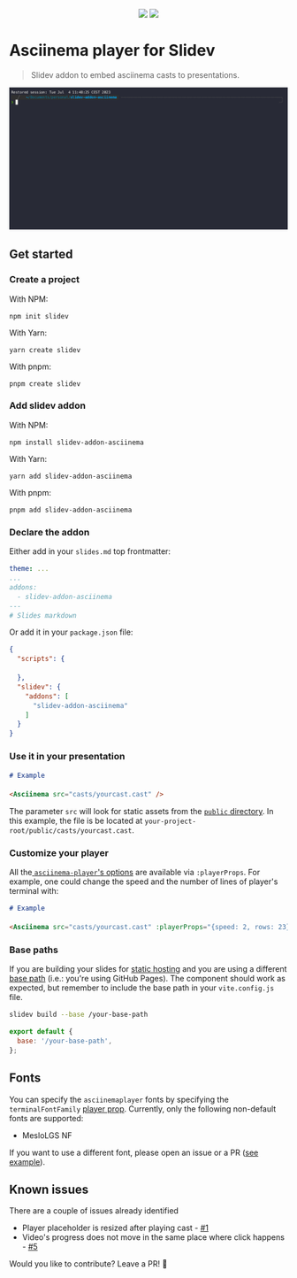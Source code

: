 <p align="center">
    <img src="https://d33wubrfki0l68.cloudfront.net/9a47dde680cca08e326c07824009ed1adc29626e/6a1c0/logo-title.png" width=30%/>
    <img src="https://avatars.githubusercontent.com/u/6506055?s=280&v=4" width=30%/>
</p>

# Asciinema player for Slidev

> Slidev addon to embed asciinema casts to presentations.

![demo](https://raw.githubusercontent.com/murilo-cunha/slidev-addon-asciinema/main/public/casts/demo.gif)

## Get started

### Create a project

With NPM:

```console
npm init slidev
```

With Yarn:

```console
yarn create slidev
```

With pnpm:

```console
pnpm create slidev
```

### Add slidev addon

With NPM:

```console
npm install slidev-addon-asciinema
```

With Yarn:

```console
yarn add slidev-addon-asciinema
```

With pnpm:

```console
pnpm add slidev-addon-asciinema
```

### Declare the addon

Either add in your `slides.md` top frontmatter:

```yaml
theme: ...
...
addons:
  - slidev-addon-asciinema
---
# Slides markdown
```

Or add it in your `package.json` file:

```json
{
  "scripts": {
    
  },
  "slidev": {
    "addons": [
      "slidev-addon-asciinema"
    ]
  }
}
```

### Use it in your presentation

```md
# Example

<Asciinema src="casts/yourcast.cast" />
```

The parameter `src` will look for static assets from the [`public` directory](https://sli.dev/custom/directory-structure.html#public). In this example, the file is be located at `your-project-root/public/casts/yourcast.cast`.

### Customize your player

All the[ `asciinema-player`'s options](https://github.com/asciinema/asciinema-player#options) are available via `:playerProps`. For example, one could change the speed and the number of lines of player's terminal with:

```md
# Example

<Asciinema src="casts/yourcast.cast" :playerProps="{speed: 2, rows: 23}"/>
```

### Base paths

If you are building your slides for [static hosting](https://sli.dev/guide/hosting.html#static-hosting) and you are using a different [base path](https://sli.dev/guide/hosting.html#base-path) (i.e.: you're using GitHub Pages). The component should work as expected, but remember to include the base path in your `vite.config.js` file.

```sh
slidev build --base /your-base-path
```

```js
export default {
  base: '/your-base-path',
};

```


## Fonts

You can specify the `asciinemaplayer` fonts by specifying the `terminalFontFamily` [player prop](https://github.com/asciinema/asciinema-player#fonts). Currently, only the following non-default fonts are supported:

- MesloLGS NF

If you want to use a different font, please open an issue or a PR ([see example](https://github.com/murilo-cunha/slidev-addon-asciinema/blob/main/components/asciinema-player.css#L2705-L2709)).

## Known issues

There are a couple of issues already identified

- Player placeholder is resized after playing cast - [#1](https://github.com/murilo-cunha/slidev-addon-asciinema/issues/1)
- Video's progress does not move in the same place where click happens - [#5](https://github.com/murilo-cunha/slidev-addon-asciinema/issues/5)

Would you like to contribute? Leave a PR! 🚀
